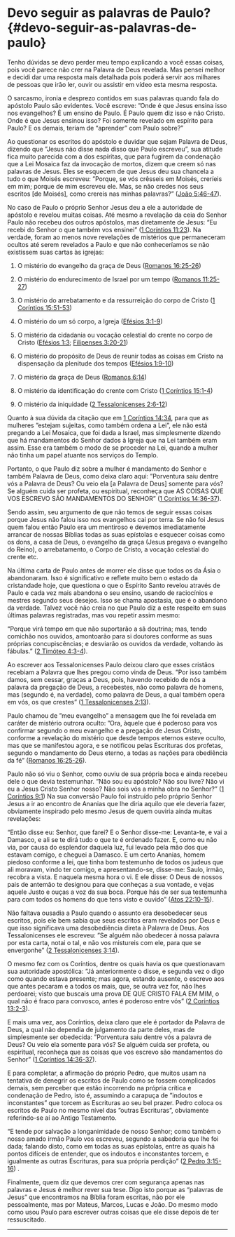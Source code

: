 # Devo seguir as palavras de Paulo? {#devo-seguir-as-palavras-de-paulo}

Tenho dúvidas se devo perder meu tempo explicando a você essas coisas, pois você parece não crer na Palavra de Deus revelada. Mas pensei melhor e decidi dar uma resposta mais detalhada pois poderá servir aos milhares de pessoas que irão ler, ouvir ou assistir em vídeo esta mesma resposta.

O sarcasmo, ironia e desprezo contidos em suas palavras quando fala do apóstolo Paulo são evidentes. Você escreve: ”Onde é que Jesus ensina isso nos evangelhos? É um ensino de Paulo. É Paulo quem diz isso e não Cristo. Onde é que Jesus ensinou isso? Foi somente revelado em espírito para Paulo? E os demais, teriam de “aprender” com Paulo sobre?”

Ao questionar os escritos do apóstolo e duvidar que sejam Palavra de Deus, dizendo que ”Jesus não disse nada disso que Paulo escreveu”, sua atitude fica muito parecida com a dos espíritas, que para fugirem da condenação que a Lei Mosaica faz da invocação de mortos, dizem que creem só nas palavras de Jesus. Eles se esquecem de que Jesus deu sua chancela a tudo o que Moisés escreveu: ”Porque, se vós crêsseis em Moisés, creríeis em mim; porque de mim escreveu ele. Mas, se não credes nos seus escritos [de Moisés], como crereis nas minhas palavras?” ([João 5:46-47](http://bibliaonline.com.br/acf/jo/5/46-47)).

No caso de Paulo o próprio Senhor Jesus deu a ele a autoridade de apóstolo e revelou muitas coisas. Até mesmo a revelação da ceia do Senhor Paulo não recebeu dos outros apóstolos, mas diretamente de Jesus: “Eu recebi do Senhor o que também vos ensinei” ([1 Coríntios 11:23](http://bibliaonline.com.br/acf/1co/11/23)). Na verdade, foram ao menos nove revelações de mistérios que permaneceram ocultos até serem revelados a Paulo e que não conheceríamos se não existissem suas cartas às igrejas:

1.  O mistério do evangelho da graça de Deus ([Romanos 16:25-26](http://bibliaonline.com.br/acf/rm/16/25-26))

2.  O mistério do endurecimento de Israel por um tempo ([Romanos 11:25-27](http://bibliaonline.com.br/acf/rm/11/25-27))

3.  O mistério do arrebatamento e da ressurreição do corpo de Cristo ([1 Coríntios 15:51-53](http://bibliaonline.com.br/acf/1co/15/51-53))

4.  O mistério do um só corpo, a Igreja ([Efésios 3:1-9](http://bibliaonline.com.br/acf/ef/3/1-9))

5.  O mistério da cidadania ou vocação celestial do crente no corpo de Cristo ([Efésios 1:3](http://bibliaonline.com.br/acf/ef/1/3); [Filipenses 3:20-21](http://bibliaonline.com.br/acf/fp/3/20-21))

6.  O mistério do propósito de Deus de reunir todas as coisas em Cristo na dispensação da plenitude dos tempos ([Efésios 1:9-10](http://bibliaonline.com.br/acf/ef/1/9-10))

7.  O mistério da graça de Deus ([Romanos 6:14](http://bibliaonline.com.br/acf/rm/6/14))

8.  O mistério da identificação do crente com Cristo ([1 Coríntios 15:1-4](http://bibliaonline.com.br/acf/1co/15/1-4))

9.  O mistério da iniquidade ([2 Tessalonicenses 2:6-12](http://bibliaonline.com.br/acf/2ts/2/6-12))

Quanto à sua dúvida da citação que em [1 Coríntios 14:34](http://bibliaonline.com.br/acf/1co/14/34), para que as mulheres ”estejam sujeitas, como também ordena a Lei”, ele não está pregando a Lei Mosaica, que foi dada a Israel, mas simplesmente dizendo que há mandamentos do Senhor dados à Igreja que na Lei também eram assim. Esse era também o modo de se proceder na Lei, quando a mulher não tinha um papel atuante nos serviços do Templo.

Portanto, o que Paulo diz sobre a mulher é mandamento do Senhor e também Palavra de Deus, como deixa claro aqui: ”Porventura saiu dentre vós a Palavra de Deus? Ou veio ela [a Palavra de Deus] somente para vós? Se alguém cuida ser profeta, ou espiritual, reconheça que AS COISAS QUE VOS ESCREVO SÃO MANDAMENTOS DO SENHOR” ([1 Coríntios 14:36-37](http://bibliaonline.com.br/acf/1co/14/36-37)).

Sendo assim, seu argumento de que não temos de seguir essas coisas porque Jesus não falou isso nos evangelhos cai por terra. Se não foi Jesus quem falou então Paulo era um mentiroso e devemos imediatamente arrancar de nossas Bíblias todas as suas epístolas e esquecer coisas como os dons, a casa de Deus, o evangelho da graça (Jesus pregava o evangelho do Reino), o arrebatamento, o Corpo de Cristo, a vocação celestial do crente etc.

Na última carta de Paulo antes de morrer ele disse que todos os da Ásia o abandonaram. Isso é significativo e reflete muito bem o estado da cristandade hoje, que questiona o que o Espírito Santo revelou através de Paulo e cada vez mais abandona o seu ensino, usando de raciocínios e mestres segundo seus desejos. Isso se chama apostasia, que é o abandono da verdade. Talvez você não creia no que Paulo diz a este respeito em suas últimas palavras registradas, mas vou repetir assim mesmo:

“Porque virá tempo em que não suportarão a sã doutrina; mas, tendo comichão nos ouvidos, amontoarão para si doutores conforme as suas próprias concupiscências; e desviarão os ouvidos da verdade, voltando às fábulas.” ([2 Timóteo 4:3-4](http://bibliaonline.com.br/acf/2tm/4/3-4)).

Ao escrever aos Tessalonicenses Paulo deixou claro que esses cristãos recebiam a Palavra que lhes pregou como vinda de Deus. ”Por isso também damos, sem cessar, graças a Deus, pois, havendo recebido de nós a palavra da pregação de Deus, a recebestes, não como palavra de homens, mas (segundo é, na verdade), como palavra de Deus, a qual também opera em vós, os que crestes” ([1 Tessalonicenses 2:13](http://bibliaonline.com.br/acf/1ts/2/13)).

Paulo chamou de ”meu evangelho” a mensagem que lhe foi revelada em caráter de mistério outrora oculto: ”Ora, àquele que é poderoso para vos confirmar segundo o meu evangelho e a pregação de Jesus Cristo, conforme a revelação do mistério que desde tempos eternos esteve oculto, mas que se manifestou agora, e se notificou pelas Escrituras dos profetas, segundo o mandamento do Deus eterno, a todas as nações para obediência da fé” ([Romanos 16:25-26](http://bibliaonline.com.br/acf/rm/16/25-26)).

Paulo não só viu o Senhor, como ouviu de sua própria boca e ainda recebeu dele o que devia testemunhar. ”Não sou eu apóstolo? Não sou livre? Não vi eu a Jesus Cristo Senhor nosso? Não sois vós a minha obra no Senhor?” ([1 Coríntios 9:1](http://bibliaonline.com.br/acf/1co/9/1)) Na sua conversão Paulo foi instruído pelo próprio Senhor Jesus a ir ao encontro de Ananias que lhe diria aquilo que ele deveria fazer, obviamente inspirado pelo mesmo Jesus de quem ouviria ainda muitas revelações:

“Então disse eu: Senhor, que farei? E o Senhor disse-me: Levanta-te, e vai a Damasco, e ali se te dirá tudo o que te é ordenado fazer. E, como eu não via, por causa do esplendor daquela luz, fui levado pela mão dos que estavam comigo, e cheguei a Damasco. E um certo Ananias, homem piedoso conforme a lei, que tinha bom testemunho de todos os judeus que ali moravam, vindo ter comigo, e apresentando-se, disse-me: Saulo, irmão, recobra a vista. E naquela mesma hora o vi. E ele disse: O Deus de nossos pais de antemão te designou para que conheças a sua vontade, e vejas aquele Justo e ouças a voz da sua boca. Porque hás de ser sua testemunha para com todos os homens do que tens visto e ouvido” ([Atos 22:10-15](http://bibliaonline.com.br/acf/atos/22/10-15)).

Não faltava ousadia a Paulo quando o assunto era desobedecer seus escritos, pois ele bem sabia que seus escritos eram revelados por Deus e que isso significava uma desobediência direta à Palavra de Deus. Aos Tessalonicenses ele escreveu: ”Se alguém não obedecer à nossa palavra por esta carta, notai o tal, e não vos mistureis com ele, para que se envergonhe” ([2 Tessalonicenses 3:14](http://bibliaonline.com.br/acf/2ts/3/14)).

O mesmo fez com os Coríntios, dentre os quais havia os que questionavam sua autoridade apostólica: ”Já anteriormente o disse, e segunda vez o digo como quando estava presente; mas agora, estando ausente, o escrevo aos que antes pecaram e a todos os mais, que, se outra vez for, não lhes perdoarei; visto que buscais uma prova DE QUE CRISTO FALA EM MIM, o qual não é fraco para convosco, antes é poderoso entre vós” ([2 Coríntios 13:2-3](http://bibliaonline.com.br/acf/2co/13/2-3)).

E mais uma vez, aos Coríntios, deixa claro que ele é portador da Palavra de Deus, a qual não dependia de julgamento da parte deles, mas de simplesmente ser obedecida: ”Porventura saiu dentre vós a palavra de Deus? Ou veio ela somente para vós? Se alguém cuida ser profeta, ou espiritual, reconheça que as coisas que vos escrevo são mandamentos do Senhor” ([1 Coríntios 14:36-37](http://bibliaonline.com.br/acf/1co/14/36-37)).

E para completar, a afirmação do próprio Pedro, que muitos usam na tentativa de denegrir os escritos de Paulo como se fossem complicados demais, sem perceber que estão incorrendo na própria crítica e condenação de Pedro, isto é, assumindo a carapuça de ”indoutos e inconstantes” que torcem as Escrituras ao seu bel prazer. Pedro coloca os escritos de Paulo no mesmo nível das ”outras Escrituras”, obviamente referindo-se aí ao Antigo Testamento.

“E tende por salvação a longanimidade de nosso Senhor; como também o nosso amado irmão Paulo vos escreveu, segundo a sabedoria que lhe foi dada; falando disto, como em todas as suas epístolas, entre as quais há pontos difíceis de entender, que os indoutos e inconstantes torcem, e igualmente as outras Escrituras, para sua própria perdição” ([2 Pedro 3:15-16](http://bibliaonline.com.br/acf/2pe/3/15-16)) .

Finalmente, quem diz que devemos crer com segurança apenas nas palavras e Jesus é melhor rever sua tese. Digo isto porque as “palavras de Jesus” que encontramos na Bíblia foram escritas, não por ele pessoalmente, mas por Mateus, Marcos, Lucas e João. Do mesmo modo como usou Paulo para escrever outras coisas que ele disse depois de ter ressuscitado.

*****